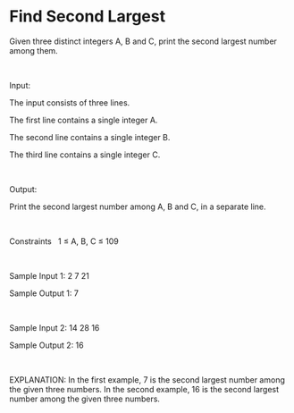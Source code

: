 # Find Second Largest

Given three distinct integers A, B and C, print the second largest number among them.

<br>

Input:

The input consists of three lines.

The first line contains a single integer A.

The second line contains a single integer B.

The third line contains a single integer C.

<br>

Output:

Print the second largest number among A, B and C, in a separate line.

<br>

Constraints
&nbsp; 1 ≤ A, B, C ≤ 109

<br>

Sample Input 1:
2
7
21

Sample Output 1:
7

<br>

Sample Input 2:
14
28
16

Sample Output 2:
16

<br>

EXPLANATION:
In the first example, 7 is the second largest number among the given three numbers.
In the second example, 16 is the second largest number among the given three numbers.
